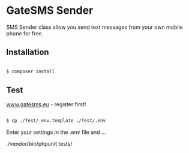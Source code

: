 # GateSMS Sender

SMS Sender class allow you send text messages from your own mobile phone for free.

## Installation

```bash

$ composer install

```

## Test

www.gatesms.eu - register first!

```bash

$ cp ./Test/.env.template ./Test/.env

```

Enter your settings in the .env file and ...

./vendor/bin/phpunit tests/